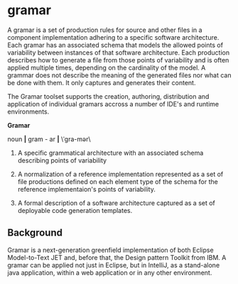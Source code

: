 # gramar

A gramar is a set of production rules for source and other files in a component implementation adhering to a specific software architecture. Each gramar has an associated schema that models the allowed points of variability between instances of that software architecture. Each production describes how to generate a file from those points of variability and is often applied multiple times, depending on the cardinality of the model. A grammar does not describe the meaning of the generated files nor what can be done with them.  It only captures and generates their content.

The Gramar toolset supports the creation, authoring, distribution and application of individual gramars accross a number of IDE's and runtime environments.

**Gramar** 

noun **|** gram - ar **|** \ˈgra-mər\

1. A specific grammatical architecture with an associated schema describing points of variability
 
2. A normalization of a reference implementation represented as a set of file productions defined on each element type of the schema for the reference implementaion's points of variability.  

3. A formal description of a software architecture captured as a set of deployable code generation templates. 

## Background

Gramar is a next-generation greenfield implementation of both Eclipse Model-to-Text JET and, before that, the Design pattern Toolkit from IBM.  A gramar can be applied not just in Eclipse, but in IntelliJ, as a stand-alone java application, within a web application or in any other environment.
